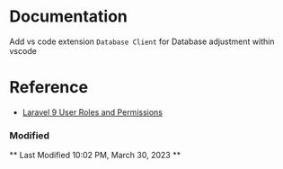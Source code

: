 # Documentation

Add vs code extension `Database Client` for Database adjustment within vscode


# Reference
 - [Laravel 9 User Roles and Permissions](https://laraveltuts.com/laravel-9-user-roles-and-permissions-tutorial-example/)

### Modified
 ** Last Modified 10:02 PM, March 30, 2023 **